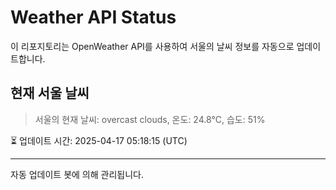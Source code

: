 
# Weather API Status

이 리포지토리는 OpenWeather API를 사용하여 서울의 날씨 정보를 자동으로 업데이트합니다.

## 현재 서울 날씨
> 서울의 현재 날씨: overcast clouds, 온도: 24.8°C, 습도: 51%

⏳ 업데이트 시간: 2025-04-17 05:18:15 (UTC)

---
자동 업데이트 봇에 의해 관리됩니다.
